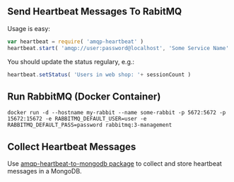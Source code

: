 ## Send Heartbeat Messages To RabitMQ

Usage is easy:

```javascript
var heartbeat = require( 'amqp-heartbeat' )
heartbeat.start( 'amqp://user:password@localhost', 'Some Service Name' )
```
 
You should update the status regulary, e.g.:

```javascript
heartbeat.setStatus( 'Users in web shop: '+ sessionCount )
```

 
## Run RabbitMQ (Docker Container)

    docker run -d --hostname my-rabbit --name some-rabbit -p 5672:5672 -p 15672:15672 -e RABBITMQ_DEFAULT_USER=user -e RABBITMQ_DEFAULT_PASS=password rabbitmq:3-management
    
## Collect Heartbeat Messages

Use [amqp-heartbeat-to-mongodb package](https://www.npmjs.com/package/amqp-heartbeat-to-mongodb) 
to collect and store heartbeat messages in a MongoDB. 
 